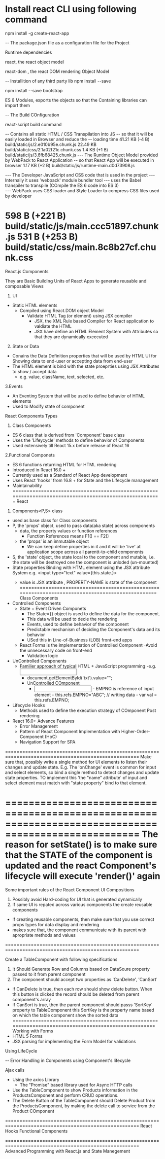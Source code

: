 # Install react CLI using following command

npm install -g create-react-app

-- The package.json file as a configuration file for the Project

Runtime dependencies

react, the react object model

react-dom , the react DOM rendering Object Model

-- Installition of any third party lib
npm install --save <PACKAGE-NAME>

npm install --save bootstrap

ES 6 Modules, exports the objects so that the Containing libraries can import them

-- The Build COnfiguration

react-script build command

-- Contains all static HTML / CSS Transpilation into JS
-- so that it will be easily loaded in Browser and reduce the
-- loading time
  41.21 KB (-4 B)  build/static/js/2.e010b95e.chunk.js
  22.49 KB         build/static/css/2.1a02f21c.chunk.css
  1.4 KB (+1 B)    build/static/js/3.6fb68425.chunk.js
--- The Runtime Object Model provided by WebPack to React Application
-- so that React App will be executed in browser
  1.17 KB (+2 B)   build/static/js/runtime-main.d0d73908.js

--- The Developer JavaScript and CSS code that is used in the project
--- Internally it uses 'webpack' module bundler tool
--- uses the Babel transpiler to transpile (COmpile the ES 6 code into ES 3)  
--- WebPack uses CSS loader and Style Loader to compress CSS files used by developer

598 B (+221 B)   build/static/js/main.ccc51897.chunk.js
  531 B (+253 B)   build/static/css/main.8c8b27cf.chunk.css
=====================================================================================================

React.js Components

They are Basic Building Units of React Apps to generate reusable and composable Views

1. UI

- Static HTML elements
  - Compiled using React.DOM object Model
    - Validate HTML Tag (or element) using JSX compiler
      - JSX, the XML Rule based Compiler for React application to valdiate the HTML
      - JSX have define an HTML Element System with Attributes so that they are dynamically excecuted

2. State or Data

- Conains the Data Definition properties that will be used by HTML UI for Showing data to end-user
    or accepting data from end-user
- The HTML element is bind with the state proeprties using JSX Attributes to show / accept data
  - e.g. value, className, text, selected, etc.  

3.Events

- An Eventing System that will be used to define behavior of HTML elements
- Used to  Modify state of component

React Components Types

1. Class Components

- ES 6 class that is derived from 'Component' base class
- Uses the 'Lifeycycle' methods to define behavior of Components
- Used extensively till React 15.x before release of React 16

2.Functional Componets

- ES 6 functions returning HTML for HTML rendering  
- Introduced in React 16.0 +
- Currently used as a Standard of React App development
- Uses React 'hooks' from 16.8 + for State and the Lifecycle management
- Maintainability
=======================================================================================================
React
1. Components<P,S> class
  - used as base class for Class components
  - P, the 'props' object, used to pass data(aka state) across components
    - data, the property values or function references  
      - Function References means F1() == F2()
    - the 'props' is an immutable object
      - We can keep define properties in it and it will be 'live' at application scope across 
        all parentt-to-child components  
  - S, the 'state' object, the state local to the component and mutable, i.e. the state will be
    destroyed one the component is unloded (un-mounted)
  - State properties Binding with HTML element using the JSX attribute System
     e.g. <input type="text" value={this.state.<PROPERTY-NAME>}>
      - value is JSX attribute , PROPERTY-NAME is state of the component
=================================================================================================
Class Components
- Controlled Components
  - State + Event Driven Componets
    - The State={} object is used to define the data for the component.
    - This data will be used to decie the rendering
    - Events, used to define behavior of the component
    - Predictable mechanism of deciding the Component's data and its behavior
    - USed this in Line-of-Business (LOB) front-end apps
  - React Forms is the implementation  of Controlled Component
    -Avoid the unnecessary code on front-end
    - Validation logic
- UnControlled Components
  - Familier approach of typical HTML + JavaScript programming
    -e.g. <input type="text" id="txt">
      - document.getElementById('txt').value="";
    - UnControlled COmponent
      - <input type="text" ref="EMPNO">
        - EMPNO is reference of input element
          - this.refs.EMPNO="ABC"; // writing data
          -  var val = this.refs.EMPNO;        
- Lifecycle Hooks
  - Methods used to define the execution strategy of COmponent Post rendering
- React 16.0+ Advance Features
  - Error Management
  - Pattern of React Component Implementation with Higher-Order-Component  (HoC)
  - Navigation Support for SPA

=====================================================================================================
Make sure that, possibly write a single method for UI elements to listen their changes and update 
state. E.g. The 'onChange' event is common for input and select elements, so bind a single method 
to detect changes and update state properties. TO implement this 'the "name" attribute' of input and
select element must match with "state property" bind to that element.  

=====================================================================================================
The reason for setState() is to make sure that the STATE of the component is updated and the react
Component's lifecycle will execute 'render()' again
=====================================================================================================
Some important rules of the React Component UI Compositions
1. Possibly avoid Hard-coding for UI that is generated dynamically
2. If same UI is repated across various components the create  reusable components  
  - If creating reusable components, then make sure that you use correct props types for data
    display and rendering
  - makes sure that, the component communicate with its parent with apropriate methods and values   


=====================================================================================================

Create a TableComponent with following specifications
1. It Should Generate Row and Columns based on DataSoure property passed to it from parent component
2. The component should accept two properties as 'CanDelete', 'CanSort'
  - If CanDelete is true, then each row should show delete button. When this button is clicked
    the record should be deleted from parent component's array
  - If CanSort is true, then the parent component should passs 'SortKey' property to TableComponent
    this SortKey is the property name based on which the table component show the sorted data    
=====================================================================================================
Working with Forms
  - HTML 5 Forms
  - JSX parsing for implementing the Form Model for validations
  
Using LifeCycle

-- Error Handling in Components using Component's lifecycle

Ajax calls
- Using the axios Library
  - The "Promise" based library used for Async HTTP calls
- Use the TableComponent to show Products information in the
ProductsComponent and perform CRUD operations.
- The Delete Button of the TableComponent should Delete Product
 from the ProductsComponent, by making the delete call to service
 from the Product COmponent 

=====================================================================================================
React Hooks
Functional Components

=====================================================================================================
Advanced Programming with React.js and State Manegement












